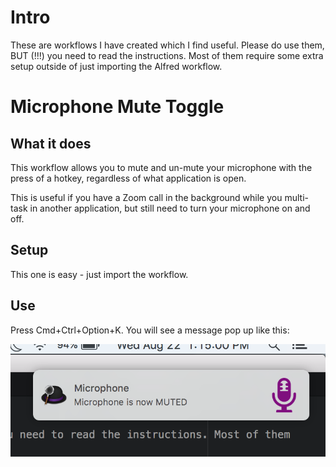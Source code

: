 # Intro

These are workflows I have created which I find useful. Please do use them, BUT (!!!) you need to read the instructions. Most of them require some extra setup outside of just importing the Alfred workflow.

# Microphone Mute Toggle

## What it does

This workflow allows you to mute and un-mute your microphone with the press of a hotkey, regardless of what application is open.

This is useful if you have a Zoom call in the background while you multi-task in another application, but still need to turn your microphone on and off.

## Setup

This one is easy - just import the workflow.

## Use

Press Cmd+Ctrl+Option+K. You will see a message pop up like this:

![Microphone mute screenshot](mic-mute-toggle-screenshot.png)
